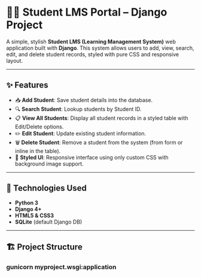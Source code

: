 # 🧑‍🎓 Student LMS Portal – Django Project

A simple, stylish **Student LMS (Learning Management System)** web application built with **Django**. This system allows users to add, view, search, edit, and delete student records, styled with pure CSS and responsive layout.

---

## ✨ Features

- 📥 **Add Student**: Save student details into the database.
- 🔍 **Search Student**: Lookup students by Student ID.
- 📋 **View All Students**: Display all student records in a styled table with Edit/Delete options.
- ✏️ **Edit Student**: Update existing student information.
- 🗑️ **Delete Student**: Remove a student from the system (from form or inline in the table).
- 🎨 **Styled UI**: Responsive interface using only custom CSS with background image support.

---

## 🚀 Technologies Used

- **Python 3**
- **Django 4+**
- **HTML5 & CSS3**
- **SQLite** (default Django DB)

---

## 🏗️ Project Structure
### gunicorn myproject.wsgi:application
